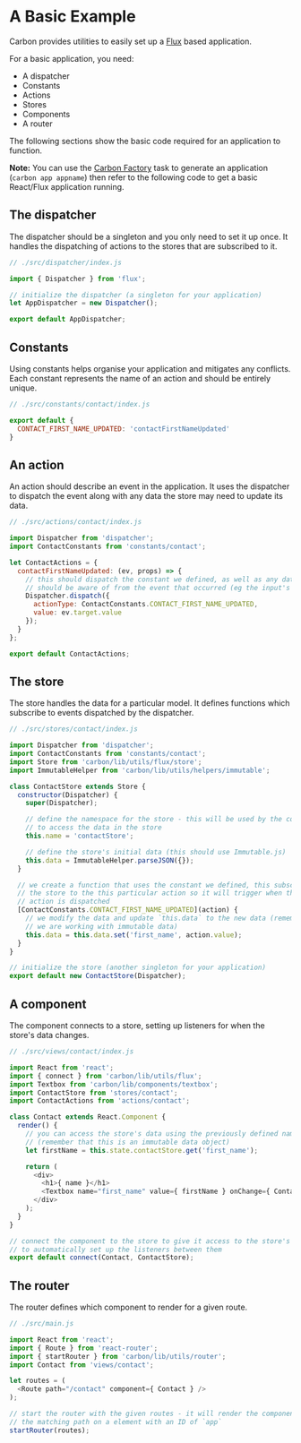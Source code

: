 # A Basic Example

Carbon provides utilities to easily set up a [Flux](https://facebook.github.io/flux/) based application.

For a basic application, you need:

* A dispatcher
* Constants
* Actions
* Stores
* Components
* A router

The following sections show the basic code required for an application to function.

**Note:** You can use the [Carbon Factory](https://github.com/sage/carbon-factory) task to generate an application (`carbon app appname`) then refer to the following code to get a basic React/Flux application running.

## The dispatcher

The dispatcher should be a singleton and you only need to set it up once. It handles the dispatching of actions to the stores that are subscribed to it.

```js
// ./src/dispatcher/index.js

import { Dispatcher } from 'flux';

// initialize the dispatcher (a singleton for your application)
let AppDispatcher = new Dispatcher();

export default AppDispatcher;
```

## Constants

Using constants helps organise your application and mitigates any conflicts. Each constant represents the name of an action and should be entirely unique.

```js
// ./src/constants/contact/index.js

export default {
  CONTACT_FIRST_NAME_UPDATED: 'contactFirstNameUpdated'
}
```

## An action

An action should describe an event in the application. It uses the dispatcher to dispatch the event along with any data the store may need to update its data.

```js
// ./src/actions/contact/index.js

import Dispatcher from 'dispatcher';
import ContactConstants from 'constants/contact';

let ContactActions = {
  contactFirstNameUpdated: (ev, props) => {
    // this should dispatch the constant we defined, as well as any data the store
    // should be aware of from the event that occurred (eg the input's value)
    Dispatcher.dispatch({
      actionType: ContactConstants.CONTACT_FIRST_NAME_UPDATED,
      value: ev.target.value
    });
  }
};

export default ContactActions;
```

## The store

The store handles the data for a particular model. It defines functions which subscribe to events dispatched by the dispatcher.

```js
// ./src/stores/contact/index.js

import Dispatcher from 'dispatcher';
import ContactConstants from 'constants/contact';
import Store from 'carbon/lib/utils/flux/store';
import ImmutableHelper from 'carbon/lib/utils/helpers/immutable';

class ContactStore extends Store {
  constructor(Dispatcher) {
    super(Dispatcher);

    // define the namespace for the store - this will be used by the component
    // to access the data in the store
    this.name = 'contactStore';

    // define the store's initial data (this should use Immutable.js)
    this.data = ImmutableHelper.parseJSON({});
  }

  // we create a function that uses the constant we defined, this subscribes
  // the store to the this particular action so it will trigger when the
  // action is dispatched
  [ContactConstants.CONTACT_FIRST_NAME_UPDATED](action) {
    // we modify the data and update `this.data` to the new data (remember that
    // we are working with immutable data)
    this.data = this.data.set('first_name', action.value);
  }
}

// initialize the store (another singleton for your application)
export default new ContactStore(Dispatcher);
```

## A component

The component connects to a store, setting up listeners for when the store's data changes.

```js
// ./src/views/contact/index.js

import React from 'react';
import { connect } from 'carbon/lib/utils/flux';
import Textbox from 'carbon/lib/components/textbox';
import ContactStore from 'stores/contact';
import ContactActions from 'actions/contact';

class Contact extends React.Component {
  render() {
    // you can access the store's data using the previously defined namespace
    // (remember that this is an immutable data object)
    let firstName = this.state.contactStore.get('first_name');

    return (
      <div>
        <h1>{ name }</h1>
        <Textbox name="first_name" value={ firstName } onChange={ ContactActions.contactFirstNameUpdated } />
      </div>
    );
  }
}

// connect the component to the store to give it access to the store's data and
// to automatically set up the listeners between them
export default connect(Contact, ContactStore);
```

## The router

The router defines which component to render for a given route.

```js
// ./src/main.js

import React from 'react';
import { Route } from 'react-router';
import { startRouter } from 'carbon/lib/utils/router';
import Contact from 'views/contact';

let routes = (
  <Route path="/contact" component={ Contact } />
);

// start the router with the given routes - it will render the component for
// the matching path on a element with an ID of `app`
startRouter(routes);
```
